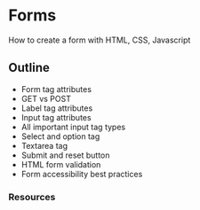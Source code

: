 # Forms
How to create a form with HTML, CSS, Javascript

## Outline
- Form tag attributes
- GET vs POST
- Label tag attributes
- Input tag attributes
- All important input tag types
- Select and option tag
- Textarea tag
- Submit and reset button
- HTML form validation
- Form accessibility best practices

### Resources
